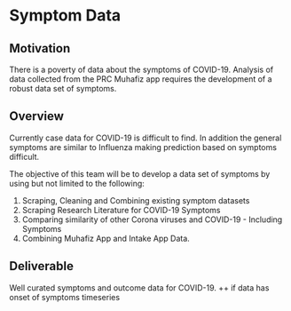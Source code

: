 # Symptom Data

## Motivation
There is a poverty of data about the symptoms of COVID-19. Analysis of data collected from the PRC Muhafiz app requires the development of a robust data set of symptoms. 

## Overview
Currently case data for COVID-19 is difficult to find. In addition the general symptoms are similar to Influenza making prediction based on symptoms difficult.

The objective of this team will be to develop a data set of symptoms by using but not limited to the following:

1. Scraping, Cleaning and Combining existing symptom datasets
2. Scraping Research Literature for COVID-19 Symptoms
3. Comparing similarity of other Corona viruses and COVID-19 - Including Symptoms
4. Combining Muhafiz App and Intake App Data.

## Deliverable
Well curated symptoms and outcome data for COVID-19. ++ if data has onset of symptoms timeseries
